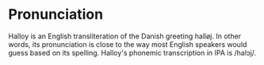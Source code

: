 # Pronunciation

Halloy is an English transliteration of the Danish greeting halløj.  In other words, its pronunciation is close to the way most English speakers would guess based on its spelling.  Halloy's phonemic transcription in IPA is /halɔj/.
